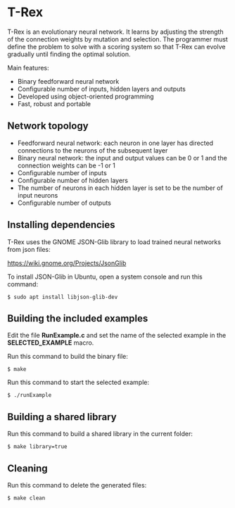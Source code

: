 # T-Rex

T-Rex is an evolutionary neural network. It learns by adjusting the strength of the connection weights by mutation and selection. The programmer must define the problem to solve with a scoring system so that T-Rex can evolve gradually until finding the optimal solution.

Main features:

- Binary feedforward neural network
- Configurable number of inputs, hidden layers and outputs
- Developed using object-oriented programming
- Fast, robust and portable

## Network topology

- Feedforward neural network: each neuron in one layer has directed connections to the neurons of the subsequent layer
- Binary neural network: the input and output values can be 0 or 1 and the connection weights can be -1 or 1
- Configurable number of inputs
- Configurable number of hidden layers 
- The number of neurons in each hidden layer is set to be the number of input neurons
- Configurable number of outputs

## Installing dependencies

T-Rex uses the GNOME JSON-Glib library to load trained neural networks from json files:

https://wiki.gnome.org/Projects/JsonGlib

To install JSON-Glib in Ubuntu, open a system console and run this command:

```
$ sudo apt install libjson-glib-dev
```

## Building the included examples

Edit the file **RunExample.c** and set the name of the selected example in the **SELECTED_EXAMPLE** macro.

Run this command to build the binary file:

```
$ make
```

Run this command to start the selected example:

```
$ ./runExample
```

## Building a shared library

Run this command to build a shared library in the current folder:

```
$ make library=true
```

## Cleaning

Run this command to delete the generated files:

```
$ make clean
```

